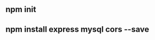 <!-- Open Folder Location -->
<!-- Run in terminal  -->
## npm init

<!-- install Express -->
## npm install express mysql cors --save

